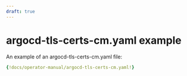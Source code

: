 ```yaml
---
draft: true
---
```


# argocd-tls-certs-cm.yaml example

An example of an argocd-tls-certs-cm.yaml file:

```yaml
{!docs/operator-manual/argocd-tls-certs-cm.yaml!}
```
